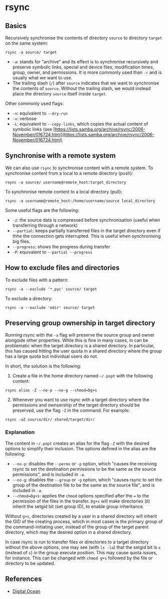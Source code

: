 # rsync

## Basics 

Recursively synchronise the contents of directory `source` to directory `target` on the same system:

```
rsync -a source/ target
```

- `-a`: stands for "archive" and its effect is to synchronise recursively and preserve symbolic links, special and device files, modification times, group, owner, and permissions. It is more commonly used than `-r` and is usually what we want to use.
- The trailing slash (`/`) after `source` indicates that we want to synchronise the contents of `source`. Without the trailing slash, we would instead place the directory `source` itself inside `target`.

Other commonly used flags:

- `-n`: equivalent to `--dry-run`
- `-v`: verbose
- `-L`: equivalent to `--copy-links`, which copies the actual content of symbolic links (see [https://lists.samba.org/archive/rsync/2006-November/016724.html](https://lists.samba.org/archive/rsync/2006-November/016724.html)

## Synchronise with a remote system

We can also use `rsync` to synchronise content with a remote system. To synchronise content from a local to a remote directory (push):

```
rsync -a source/ username@remote_host:target_directory
```

To synchronise remote content to a local directory (pull):

```
rsync -a username@remote_host:/home/username/source local_directory
```

Some useful flags are the following:

- `-z`: the source data is compressed before synchronisation (useful when transferring through a network)
- `--partial`: keeps partially transferred files in the target directory even if thhe the connection gets interrupted. This is useful when synchronising big files.
- `--progress`: shows the progress during transfer
- `-P`: equivalent to `--partial --progress`

## How to exclude files and directories

To exclude files with a pattern:

```
rsync -a --exclude '*.pyc' source/ target
```

To exclude a directory:

```
rsync -a --exclude 'edir' source/ target
```

## Preserving group ownership in target directory

Running rsync with the `-a` flag will preserve the source group and owner alongside other properties. While this is fine in many cases, in can be problematic when the target directory is a shared directory. In particular, this has caused hitting the user quota in a shared directory where the group has a large quota but individual users do not.

In short, the solution is the following:

1. Create a file in the home directory named `~/.popt` with the following content: 

```
rsync alias -Z --no-p --no-g --chmod=Dg+s
```

2. Whenever you want to use rsync with a target directory where the permissions and ownsership of the target directory should be preserved, use the flag `-Z` in the command. For example:

```
rsync -aZ source/dir/ shared/target/dir/
```

### Explanation

The content in `~/.popt` creates an alias for the flag `-Z` with the desired options to simplify their inclusion. The options defined in the alias are the following:

- `--no-p`: disables the `--perms` or `-p` option, which "causes the receiving rsync to set the destination permissions to be the same as the source permissions", and is included in `-a`.
- `--no-g`: disables the `--group` or `-g` option, which "causes rsync to set the group of the destination file to be the same as the source file", and is included in `-a`.
- `--chmod=Dg+s`: applies the `chmod` options specified after the `=` to the permission of the files in the transfer. `Dg+s` will make directories (`D`) inherit the setgid bit (set group ID), to enable group inheritance.

Without `g+s`, directories created by a user in a shared directory will inherit the GID of the creating process, which in most cases is the primary group of the command-initiating user, instead of the group of the target parent directory, which may the desired option in a shared directory.

In case rsync is run to transfer files or directories to a target directory without the above options, one may see (with `ls -la`) that the setgid bit is `x` (instead of `s`) in the group execute position. This may cause quota issues, for instance. This can be changed with `chmod g+s` followed by the file or directory to be updated.

## References

- [Digital Ocean](https://www.digitalocean.com/community/tutorials/how-to-use-rsync-to-sync-local-and-remote-directories-on-a-vps)
